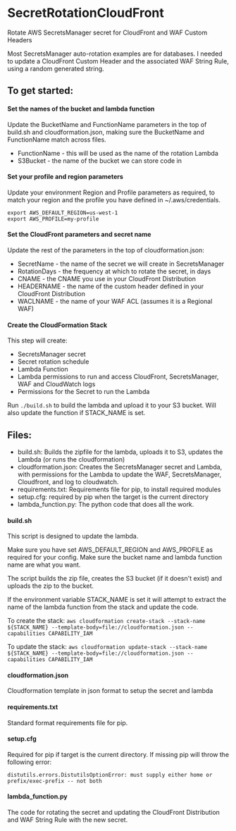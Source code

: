 # SecretRotationCloudFront
Rotate AWS SecretsManager secret for CloudFront and WAF Custom Headers

Most SecretsManager auto-rotation examples are for databases. I needed to update a CloudFront Custom Header and the associated WAF String Rule, using a random generated string.

## To get started:
#### Set the names of the bucket and lambda function
Update the BucketName and FunctionName parameters in the top of build.sh and cloudformation.json, making sure the BucketName and FunctionName match across files.
* FunctionName - this will be used as the name of the rotation Lambda
* S3Bucket - the name of the bucket we can store code in

#### Set your profile and region parameters
Update your environment Region and Profile parameters as required, to match your region and the profile you have defined in ~/.aws/credentials.
```
export AWS_DEFAULT_REGION=us-west-1
export AWS_PROFILE=my-profile
```

#### Set the CloudFront parameters and secret name
Update the rest of the parameters in the top of cloudformation.json:
* SecretName - the name of the secret we will create in SecretsManager
* RotationDays - the frequency at which to rotate the secret, in days
* CNAME - the CNAME you use in your CloudFront Distribution
* HEADERNAME - the name of the custom header defined in your CloudFront Distribution
* WACLNAME - the name of your WAF ACL (assumes it is a Regional WAF)

#### Create the CloudFormation Stack
This step will create:
* SecretsManager secret
* Secret rotation schedule
* Lambda Function
* Lambda permissions to run and access CloudFront, SecretsManager, WAF and CloudWatch logs
* Permissions for the Secret to run the Lambda

Run `./build.sh` to build the lambda and upload it to your S3 bucket. Will also update the function if STACK_NAME is set.

## Files:
* build.sh: Builds the zipfile for the lambda, uploads it to S3, updates the Lambda (or runs the cloudformation)
* cloudformation.json: Creates the SecretsManager secret and Lambda, with permissions for the Lambda to update the WAF, SecretsManager, Cloudfront, and log to cloudwatch.
* requirements.txt: Requirements file for pip, to install required modules
* setup.cfg: required by pip when the target is the current directory
* lambda_function.py: The python code that does all the work.

#### build.sh
This script is designed to update the lambda.

Make sure you have set AWS_DEFAULT_REGION and AWS_PROFILE as required for your config.
Make sure the bucket name and lambda function name are what you want.

The script builds the zip file, creates the S3 bucket (if it doesn't exist) and uploads the zip to the bucket.

If the environment variable STACK_NAME is set it will attempt to extract the name of the lambda function from the stack and update the code.

To create the stack:
`aws cloudformation create-stack --stack-name ${STACK_NAME} --template-body=file://cloudformation.json --capabilities CAPABILITY_IAM`

To update the stack:
`aws cloudformation update-stack --stack-name ${STACK_NAME} --template-body=file://cloudformation.json --capabilities CAPABILITY_IAM`

#### cloudformation.json
Cloudformation template in json format to setup the secret and lambda

#### requirements.txt
Standard format requirements file for pip.

#### setup.cfg
Required for pip if target is the current directory. If missing pip will throw the following error:

`distutils.errors.DistutilsOptionError: must supply either home or prefix/exec-prefix -- not both`


#### lambda_function.py
The code for rotating the secret and updating the CloudFront Distribution and WAF String Rule with the new secret.
